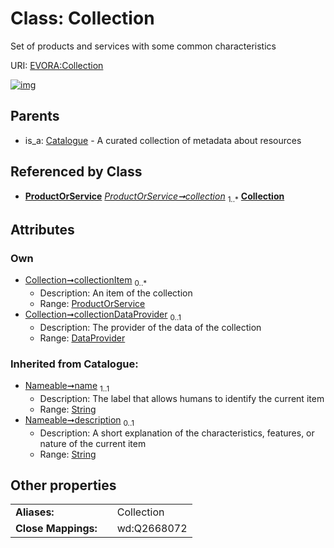 
# Class: Collection

Set of products and services with some common characteristics

URI: [EVORA:Collection](https://evora-project.eu/Collection)


[![img](https://yuml.me/diagram/nofunky;dir:TB/class/[ProductOrService],[DataProvider],[DataProvider]<collectionDataProvider%200..1-++[Collection&#124;name(i):string;description(i):string%20%3F],[ProductOrService]<collectionItem%200..*-++[Collection],[ProductOrService]++-%20collection%201..*>[Collection],[Catalogue]^-[Collection],[Catalogue])](https://yuml.me/diagram/nofunky;dir:TB/class/[ProductOrService],[DataProvider],[DataProvider]<collectionDataProvider%200..1-++[Collection&#124;name(i):string;description(i):string%20%3F],[ProductOrService]<collectionItem%200..*-++[Collection],[ProductOrService]++-%20collection%201..*>[Collection],[Catalogue]^-[Collection],[Catalogue])

## Parents

 *  is_a: [Catalogue](Catalogue.md) - A curated collection of metadata about resources

## Referenced by Class

 *  **[ProductOrService](ProductOrService.md)** *[ProductOrService➞collection](ProductOrService_collection.md)*  <sub>1..\*</sub>  **[Collection](Collection.md)**

## Attributes


### Own

 * [Collection➞collectionItem](Collection_collectionItem.md)  <sub>0..\*</sub>
     * Description: An item of the collection
     * Range: [ProductOrService](ProductOrService.md)
 * [Collection➞collectionDataProvider](Collection_collectionDataProvider.md)  <sub>0..1</sub>
     * Description: The provider of the data of the collection
     * Range: [DataProvider](DataProvider.md)

### Inherited from Catalogue:

 * [Nameable➞name](Nameable_name.md)  <sub>1..1</sub>
     * Description: The label that allows humans to identify the current item
     * Range: [String](types/String.md)
 * [Nameable➞description](Nameable_description.md)  <sub>0..1</sub>
     * Description: A short explanation of the characteristics, features, or nature of the current item
     * Range: [String](types/String.md)

## Other properties

|  |  |  |
| --- | --- | --- |
| **Aliases:** | | Collection |
| **Close Mappings:** | | wd:Q2668072 |